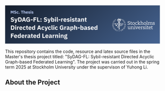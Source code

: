 ![Project Banner](https://raw.githubusercontent.com/silas-pohl/master-thesis/refs/heads/main/banner.svg?raw=true)

This repository contains the code, resource and latex source files in the Master's thesis project titled: "SyDAG-FL: Sybil-resistant Directed Acyclic Graph-based Federated Learning". The project was carried out in the spring term 2025 at Stockholm University under the supervison of Yuhong Li.

## About the Project
